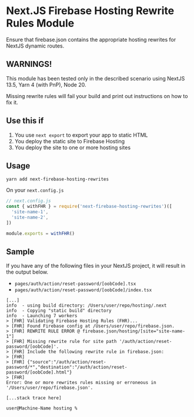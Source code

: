 # Next.JS Firebase Hosting Rewrite Rules Module

Ensure that firebase.json contains the appropriate hosting rewrites for NextJS dynamic routes.

## WARNINGS!

This module has been tested only in the described scenario using NextJS 13.5, Yarn 4 (with PnP), Node 20.

Missing rewrite rules will fail your build and print out instructions on how to fix it.

## Use this if

1. You use `next export` to export your app to static HTML
1. You deploy the static site to Firebase Hosting
1. You deploy the site to one or more hosting sites

## Usage

```
yarn add next-firebase-hosting-rewrites
```

On your `next.config.js`

```js
// next.config.js
const { withFHR } = require('next-firebase-hosting-rewrites')([
  'site-name-1',
  'site-name-2',
])

module.exports = withFHR()
```

## Sample

If you have any of the following files in your NextJS project, it will result in the output below.

- `pages/auth/action/reset-password/[oobCode].tsx`
- `pages/auth/action/reset-password/[oobCode]/index.tsx`

```
[...]
info  - using build directory: /Users/user/repo/hosting/.next
info  - Copying "static build" directory
info  - Launching 7 workers
> [FHR] Validating Firebase Hosting Rules (FHR)...
> [FHR] Found Firebase config at /Users/user/repo/firebase.json.
> [FHR] REWRITE RULE ERROR @ firebase.json/hosting/[site="site-name-1"]
> [FHR] Missing rewrite rule for site path '/auth/action/reset-password/[oobCode]'.
> [FHR] Include the following rewrite rule in firebase.json:
> [FHR]
> [FHR] {"source":"/auth/action/reset-password/*","destination":"/auth/action/reset-password/[oobCode].html"}
> [FHR]
Error: One or more rewrites rules missing or erroneous in '/Users/user/repo/firebase.json'.

[...stack trace here]

user@Machine-Name hosting %
```
